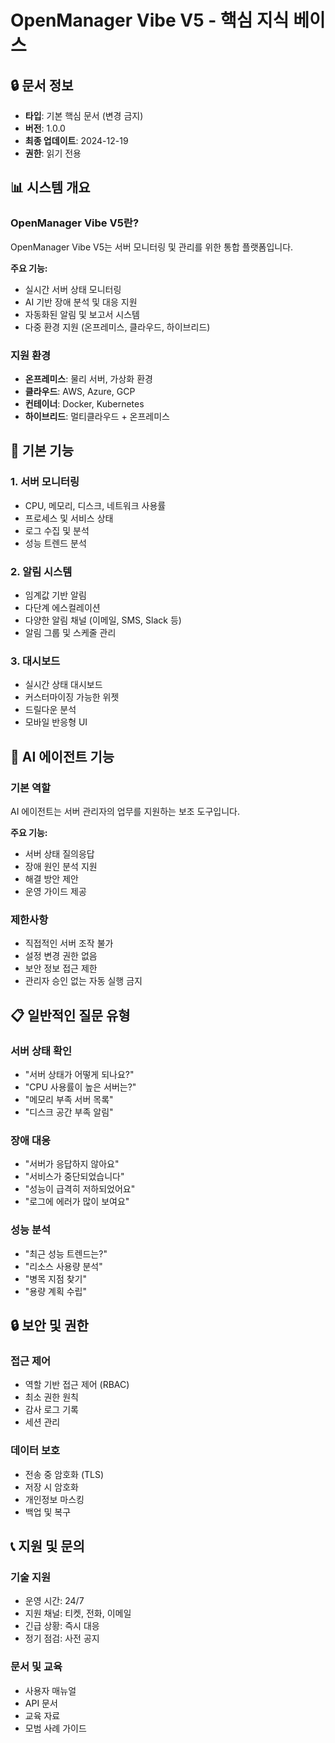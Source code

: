 # OpenManager Vibe V5 - 핵심 지식 베이스

## 🔒 문서 정보
- **타입**: 기본 핵심 문서 (변경 금지)
- **버전**: 1.0.0
- **최종 업데이트**: 2024-12-19
- **권한**: 읽기 전용

## 📊 시스템 개요

### OpenManager Vibe V5란?
OpenManager Vibe V5는 서버 모니터링 및 관리를 위한 통합 플랫폼입니다.

**주요 기능:**
- 실시간 서버 상태 모니터링
- AI 기반 장애 분석 및 대응 지원
- 자동화된 알림 및 보고서 시스템
- 다중 환경 지원 (온프레미스, 클라우드, 하이브리드)

### 지원 환경
- **온프레미스**: 물리 서버, 가상화 환경
- **클라우드**: AWS, Azure, GCP
- **컨테이너**: Docker, Kubernetes
- **하이브리드**: 멀티클라우드 + 온프레미스

## 🔧 기본 기능

### 1. 서버 모니터링
- CPU, 메모리, 디스크, 네트워크 사용률
- 프로세스 및 서비스 상태
- 로그 수집 및 분석
- 성능 트렌드 분석

### 2. 알림 시스템
- 임계값 기반 알림
- 다단계 에스컬레이션
- 다양한 알림 채널 (이메일, SMS, Slack 등)
- 알림 그룹 및 스케줄 관리

### 3. 대시보드
- 실시간 상태 대시보드
- 커스터마이징 가능한 위젯
- 드릴다운 분석
- 모바일 반응형 UI

## 🤖 AI 에이전트 기능

### 기본 역할
AI 에이전트는 서버 관리자의 업무를 지원하는 보조 도구입니다.

**주요 기능:**
- 서버 상태 질의응답
- 장애 원인 분석 지원
- 해결 방안 제안
- 운영 가이드 제공

### 제한사항
- 직접적인 서버 조작 불가
- 설정 변경 권한 없음
- 보안 정보 접근 제한
- 관리자 승인 없는 자동 실행 금지

## 📋 일반적인 질문 유형

### 서버 상태 확인
- "서버 상태가 어떻게 되나요?"
- "CPU 사용률이 높은 서버는?"
- "메모리 부족 서버 목록"
- "디스크 공간 부족 알림"

### 장애 대응
- "서버가 응답하지 않아요"
- "서비스가 중단되었습니다"
- "성능이 급격히 저하되었어요"
- "로그에 에러가 많이 보여요"

### 성능 분석
- "최근 성능 트렌드는?"
- "리소스 사용량 분석"
- "병목 지점 찾기"
- "용량 계획 수립"

## 🔒 보안 및 권한

### 접근 제어
- 역할 기반 접근 제어 (RBAC)
- 최소 권한 원칙
- 감사 로그 기록
- 세션 관리

### 데이터 보호
- 전송 중 암호화 (TLS)
- 저장 시 암호화
- 개인정보 마스킹
- 백업 및 복구

## 📞 지원 및 문의

### 기술 지원
- 운영 시간: 24/7
- 지원 채널: 티켓, 전화, 이메일
- 긴급 상황: 즉시 대응
- 정기 점검: 사전 공지

### 문서 및 교육
- 사용자 매뉴얼
- API 문서
- 교육 자료
- 모범 사례 가이드 